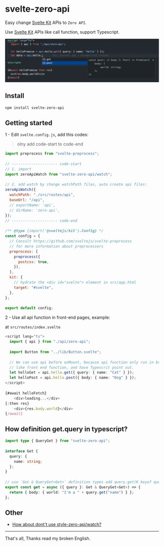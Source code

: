 # svelte-zero-api

Easy change [Svelte Kit](https://kit.svelte.dev/) APIs to `Zero API`.

Use [Svelte Kit](https://kit.svelte.dev/) APIs like call function, support Typescript.

![](./zero-api.png)

## Install

```bash
npm install svelte-zero-api
```

## Getting started

1 - Edit `svelte.config.js`, add this codes:

> olny add code-start to code-end

```js
import preprocess from "svelte-preprocess";

// --------------------- code-start
// 1. import
import zeroApiWatch from "svelte-zero-api/watch";

// 2. add watch by change watchPath files, auto create api files:
zeroApiWatch({
  watchPath: "./src/routes/api",
  baseUrl: "/api",
  // exportName: 'api',
  // dirName: 'zero-api',
});
// --------------------- code-end

/** @type {import('@sveltejs/kit').Config} */
const config = {
  // Consult https://github.com/sveltejs/svelte-preprocess
  // for more information about preprocessors
  preprocess: [
    preprocess({
      postcss: true,
    }),
  ],
  kit: {
    // hydrate the <div id="svelte"> element in src/app.html
    target: "#svelte",
  },
};

export default config;
```

2 - Use all api function in front-end pages, example:

at `src/routes/index.svelte`

```ts
<script lang="ts">
  import { api } from "./api/zero-api";

  import Button from "../lib/Button.svelte";

  // We can use api before onMount, because api function only run in browser.
  // like front end function, and have Typescrit point out.
  let helloGet = api.hello.get({ query: { name: "Cat" } });
  let helloPost = api.hello.post({ body: { name: "Dog" } });
</script>

{#await helloFetch}
	<div>loading...</div>
{:then res}
	<div>{res.body.world}</div>
{/await}

```

## How definition get.query in typescript?

```ts
import type { QueryGet } from "svelte-zero-api";

interface Get {
  query: {
    name: string;
  };
}

// use `Get & QueryGet<Get>` definition types add query.get(K keyof query);
export const get = async ({ query }: Get & QueryGet<Get>) => {
  return { body: { world: "I'm a " + query.get("name") } };
};
```

## Other

- [How about dont't use style-zero-api/watch?](./README-not-watch.md)

---

That's all, Thanks read my broken English.
